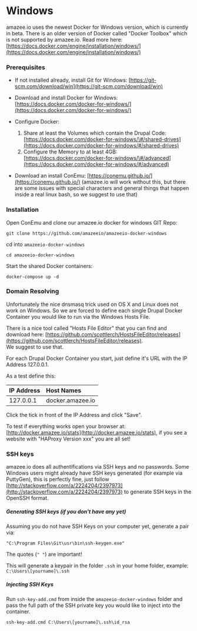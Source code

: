 # Windows

amazee.io uses the newest Docker for Windows version, which is currently in beta.
There is an older version of Docker called "Docker Toolbox" which is not supported by amazee.io. Read more here: [https://docs.docker.com/engine/installation/windows/](https://docs.docker.com/engine/installation/windows/)

### Prerequisites

* If not installed already, install Git for Windows: [https://git-scm.com/download/win](https://git-scm.com/download/win)
* Download and install Docker for Windows: [https://docs.docker.com/docker-for-windows/](https://docs.docker.com/docker-for-windows/)  
* Configure Docker:
  1. Share at least the Volumes which contain the Drupal Code: [https://docs.docker.com/docker-for-windows/\#/shared-drives](https://docs.docker.com/docker-for-windows/#/shared-drives)
  2. Configure the Memory to at least 4GB: [https://docs.docker.com/docker-for-windows/\#/advanced](https://docs.docker.com/docker-for-windows/#/advanced)

* Download an install ConEmu: [https://conemu.github.io/](https://conemu.github.io/) \(amazee.io will work without this, but there are some issues with special characters and general things that happen inside a real linux bash, so we suggest to use that\)


### Installation

Open ConEmu and clone our amazee.io docker for windows GIT Repo:

```
git clone https://github.com/amazeeio/amazeeio-docker-windows
```

cd into `amazeeio-docker-windows`

```
cd amazeeio-docker-windows
```

Start the shared Docker containers:

```
docker-compose up -d
```

### Domain Resolving

Unfortunately the nice dnsmasq trick used on OS X and Linux does not work on Windows. So we are forced to define each single Drupal Docker Container you would like to run via the Windows Hosts File.

There is a nice tool called "Hosts File Editor" that you can find and download here: [https://github.com/scottlerch/HostsFileEditor/releases](https://github.com/scottlerch/HostsFileEditor/releases).   
We suggest to use that.

For each Drupal Docker Container you start, just define it's URL with the IP Address 127.0.0.1.

As a test define this:

| IP Address | Host Names |
| :--- | :--- |
| 127.0.0.1 | docker.amazee.io |

Click the tick in front of the IP Address and click "Save".

To test if everything works open your browser at: [http://docker.amazee.io/stats](http://docker.amazee.io/stats), if you see a website with "HAProxy Version xxx" you are all set!

### SSH keys

amazee.io does all authentifications via SSH keys and no passwords. Some Windows users might already have SSH keys generated \(for example via PuttyGen\), this is perfectly fine, just follow [http://stackoverflow.com/a/2224204/2397973](http://stackoverflow.com/a/2224204/2397973) to generate SSH keys in the OpenSSH format.

##### Generating SSH keys \(if you don't have any yet\)

Assuming you do not have SSH Keys on your computer yet, generate a pair via:

```
"C:\Program Files\Git\usr\bin\ssh-keygen.exe"
```

The quotes \(`" "`\) are important!

This will generate a keypair in the folder `.ssh` in your home folder, example: `C:\Users\[yourname]\.ssh`

##### Injecting SSH Keys

Run `ssh-key-add.cmd` from inside the `amazeeio-docker-windows` folder and pass the full path of the SSH private key you would like to inject into the container.

```
ssh-key-add.cmd C:\Users\[yourname]\.ssh\id_rsa
```
